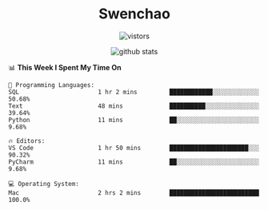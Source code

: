<h1 align="center">Swenchao</h3>

<p align="center">
  <img src="https://visitor-badge.glitch.me/badge?page_id=Swenchao" alt="vistors" />
</p>

<p align="center">
  <img src="https://github-readme-stats.vercel.app/api?username=Swenchao&count_private=true&show_icons=true&theme=vue-dark&hide_title=true" alt="github stats" />
</p>

<!--START_SECTION:waka-->
📊 **This Week I Spent My Time On** 

```text
💬 Programming Languages: 
SQL                      1 hr 2 mins         ████████████░░░░░░░░░░░░░   50.68% 
Text                     48 mins             ██████████░░░░░░░░░░░░░░░   39.64% 
Python                   11 mins             ██░░░░░░░░░░░░░░░░░░░░░░░   9.68%

🔥 Editors: 
VS Code                  1 hr 50 mins        ██████████████████████░░░   90.32% 
PyCharm                  11 mins             ██░░░░░░░░░░░░░░░░░░░░░░░   9.68%

💻 Operating System: 
Mac                      2 hrs 2 mins        █████████████████████████   100.0%

```


<!--END_SECTION:waka-->
